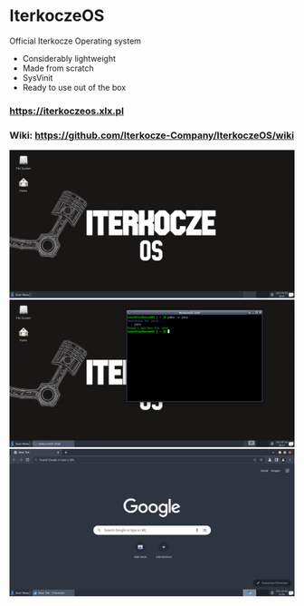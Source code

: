 # IterkoczeOS
Official Iterkocze Operating system
- Considerably lightweight
- Made from scratch
- SysVinit
- Ready to use out of the box


### https://iterkoczeos.xlx.pl <br>
### Wiki: https://github.com/Iterkocze-Company/IterkoczeOS/wiki

![thumbnail](ios1.png)
![thumbnail](ios2.png)
![thumbnail](ios3.png)
